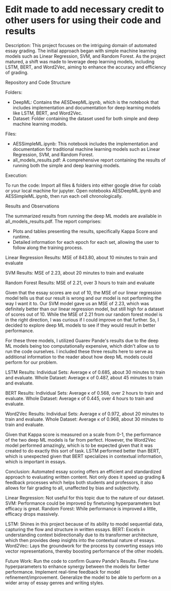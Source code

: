 # Edit made to add necessary credit to other users for using their code and results

Description:
This project focuses on the intriguing domain of automated essay grading. The initial approach began with simple machine learning models such as Linear Regression, SVM, and Random Forest. As the project matured, a shift was made to leverage deep learning models, including LSTM, BERT, and Word2Vec, aiming to enhance the accuracy and efficiency of grading.

Repository and Code Structure

Folders:
  - DeepML: Contains the AESDeepML.ipynb, which is the notebook that includes implementation and documentation for deep learning models like LSTM, BERT, and Word2Vec.
  - Dataset: Folder containing the dataset used for both simple and deep machine learning models.

Files:
  - AESSimpleML.ipynb: This notebook includes the implementation and documentation for traditional machine learning models such as Linear Regression, SVM, and Random Forest.
  - all_models_results.pdf: A comprehensive report containing the results of running both the simple and deep learning models.

Execution:

To run the code:
Import all files & folders into either google drive for colab or your local machine for jupyter. Open notebooks AESDeepML.ipynb and AESSimpleML.ipynb, then run each cell chronologically.

Results and Observations

The summarized results from running the deep ML models are available in all_models_results.pdf. The report comprises:

- Plots and tables presenting the results, specifically Kappa Score and runtime.
- Detailed information for each epoch for each set, allowing the user to follow along the training process.

Linear Regression Results:
MSE of 843.80, about 10 minutes to train and evaluate

SVM Results:
MSE of 2.23, about 20 minutes to train and evaluate

Random Forest Results:
MSE of 2.21, over 3 hours to train and evaluate

Given that the essay scores are out of 10, the MSE of our linear regression model tells us that our result is wrong and our model is not performing the way I want it to. Our SVM model gave us an MSE of 2.23, which was definitely better than our linear regression model, but still high for a dataset of scores out of 10. While the MSE of 2.21 from our random forest model is in the right direction, I was curious if I could improve on that further. So, I decided to explore deep ML models to see if they would result in better performance.

For these three models, I utilized Guarev Pande's results due to the deep ML models being too computationally expensive, which didn't allow us to run the code ourselves. I included these three results here to serve as additional information to the reader about how deep ML models could perform for our problem.

LSTM Results:
Individual Sets: Average κ of 0.685, about 30 minutes to train and evaluate.
Whole Dataset: Average κ of 0.487, about 45 minutes to train and evaluate.

BERT Results:
Individual Sets: Average κ of 0.568, over 2 hours to train and evaluate.
Whole Dataset: Average κ of 0.445, over 4 hours to train and evaluate.

Word2Vec Results: 
Individual Sets: Average κ of 0.972, about 20 minutes to train and evaluate.
Whole Dataset: Average κ of 0.968, about 30 minutes to train and evaluate.

Given that Kappa score is measured on a scale from 0-1, the performance of the two deep ML models is far from perfect. However,  the Word2Vec model performed amazingly, which is to be expected given that it was created to do exactly this sort of task. LSTM performed better than BERT, which is unexpected given that BERT specializes in contextual information, which is important in essays. 

Conclusion:
Automated essay scoring offers an efficient and standardized approach to evaluating written content. Not only does it speed up grading & feedback processes which helps both students and professors, it also allows for fair grading to all, unaffected by bias and subjectivity.

Linear Regression: Not useful for this topic due to the nature of our dataset.
SVM: Performance could be improved by finetuning hyperparameters but efficacy is great.
Random Forest: While performance is improved a little, efficacy drops massively.

LSTM: Shines in this project because of its ability to model sequential data, capturing the flow and structure in written essays.
BERT: Excels in understanding context bidirectionally due to its transformer architecture, which then provides deep insights into the contextual nature of essays.
Word2Vec: Lays the groundwork for the process by converting essays into vector representations, thereby boosting performance of the other models.

Future Work: 
Run the code to confirm Guarev Pande's Results.
Fine-tune hyperparameters to enhance synergy between the models for better performance.
Implement real-time feedback for model refinement/improvement.
Generalize the model to be able to perform on a wider array of essay genres and writing styles.
